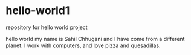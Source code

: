 # hello-world1
repository for hello world project

hello world my name is Sahil Chhugani and I have come from a different planet. I work with computers, and love pizza and quesadillas.
